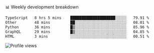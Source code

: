 
📊 Weekly development breakdown
<!--START_SECTION:waka-->

```txt
TypeScript   8 hrs 5 mins    ████████████████████░░░░░   79.91 %
Other        48 mins         ██░░░░░░░░░░░░░░░░░░░░░░░   08.01 %
Python       36 mins         █▒░░░░░░░░░░░░░░░░░░░░░░░   05.96 %
GraphQL      29 mins         █▒░░░░░░░░░░░░░░░░░░░░░░░   04.85 %
HTML         3 mins          ░░░░░░░░░░░░░░░░░░░░░░░░░   00.51 %
```

<!--END_SECTION:waka-->

<img src="https://gpvc.arturio.dev/iqbalfasri" alt="Profile views"/>
